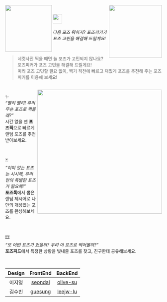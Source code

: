<img align="right" height="170" src="https://github.com/pose-picker/.github/assets/75469131/0c77c694-d01f-4fde-afe3-e863d434ebca" />
<img align="left" width="150" src="https://github.com/pose-picker/.github/assets/75469131/012da976-4d52-45e9-abfc-fdd700b927be" />

<img height="30" src="https://github.com/pose-picker/.github/assets/75469131/87357edf-8a99-4d4e-88ce-afb48752e45e"/> <br/>
---
*다음 포즈 뭐하지? 포즈피커가 포즈 고민을 해결해 드릴게요!*

<br/>

> 네컷사진 찍을 때면 늘 포즈가 고민되지 않나요? <br/>
포즈피커가 포즈 고민을 해결해 드릴게요! <br/>
미리 포즈 고민할 필요 없이, 찍기 직전에 빠르고 재밌게 포즈를 추천해 주는 포즈피커를 이용해 보세요!

<br/>

<img align="right" width="400" src="https://github.com/pose-picker/.github/assets/75469131/1e23a8de-d331-41ba-bc7a-f2bc62f7de01"/>



✨ <br/>
*“빨리 빨리! 우리 무슨 포즈로 찍을래?”* <br/>
시간 없을 땐 **포즈픽**으로 빠르게 랜덤 포즈를 추천받아보세요.

<br/>

🃏 <br/>
*“이미 있는 포즈는 시시해, 우리만의 특별한 포즈가 필요해!”* <br/>
**포즈톡**에서 뽑은 랜덤 제시어로 나만의 개성있는 포즈를 완성해보세요.

<br/>

🎞 <br/>
*“또 어떤 포즈가 있을까? 우리 이 포즈로 찍어볼까?”* <br/>
**포즈피드**에서 특정한 상황을 빛내줄 포즈를 찾고, 친구한테 공유해보세요.

<br/>

| Design | FrontEnd | BackEnd |
|:-:|:-:|:-:|
| 이지영 | [seondal](https://github.com/seondal) | [olive-su](https://github.com/olive-su) |
| 김수빈 | [guesung](https://github.com/guesung) | [leejw-lu](https://github.com/leejw-lu) |
